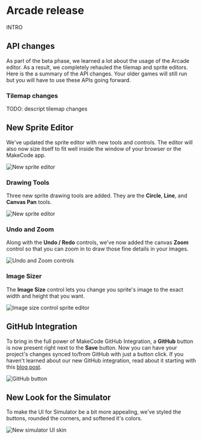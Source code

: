 # Arcade release

INTRO

## API changes

As part of the beta phase, we learned a lot about the usage of the Arcade editor. As a result, we completely rehauled the tilemap and sprite editors. Here is the a summary of the API changes. Your older games will still run but you will have to use these APIs going forward.

### Tilemap changes

TODO: descript tilemap changes

## New Sprite Editor

We've updated the sprite editor with new tools and controls. The editor will also now size itself to fit well
inside the window of your browser or the MakeCode app.

![New sprite editor](/static/blog/arcade/release-12-2019/new-sprite-editor.png)

### Drawing Tools

Three new sprite drawing tools are added. They are the **Circle**, **Line**, and **Canvas Pan** tools.

![New sprite editor](/static/blog/arcade/release-12-2019/drawing-tools.png)

### Undo and Zoom

Along with the **Undo / Redo** controls, we've now added the canvas **Zoom** control so that you can
zoom in to draw those fine details in your images.

![Undo and Zoom controls](/static/blog/arcade/release-12-2019/undo-zoom.png)

### Image Sizer

The **Image Size** control lets you change you sprite's image to the exact width and height that you want.

![Image size control sprite editor](/static/blog/arcade/release-12-2019/image-sizer.png)

## GitHub Integration

To bring in the full power of MakeCode GitHub Integration, a **GitHub** button is now present right next
to the **Save** button. Now you can have your project's changes synced to/from GitHub with just a button
click. If you haven't learned about our new GitHub integration, read about it starting with this [blog post](\blog\github-packages).

![GitHub button](/static/blog/arcade/release-12-2019/github-integrate.png)

## New Look for the Simulator

To make the UI for Simulator be a bit more appealing, we've styled the buttons, rounded the corners,
and softened it's colors.

![New simulator UI skin](/static/blog/arcade/release-12-2019/new-sim-ui.png)
